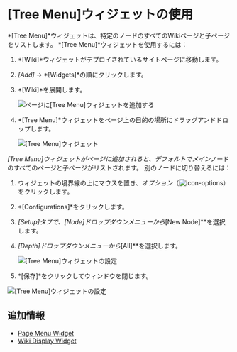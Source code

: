 # [Tree Menu]ウィジェットの使用

*[Tree Menu]*ウィジェットは、特定のノードのすべてのWikiページと子ページをリストします。 *[Tree Menu]*ウィジェットを使用するには：

1.  *[Wiki]*ウィジェットがデプロイされているサイトページに移動します。

2.  *[Add]* → *[Widgets]*の順にクリックします。

3.  *[Wiki]*を展開します。

    ![ページに[Tree Menu]ウィジェットを追加する](./using-the-tree-menu-widget/images/01.png)

4.  *[Tree Menu]*ウィジェットをページ上の目的の場所にドラッグアンドドロップします。

    ![[Tree Menu]ウィジェット](./using-the-tree-menu-widget/images/02.png)

*[Tree Menu]*ウィジェットがページに追加されると、デフォルトで*メイン*ノードのすべてのページと子ページがリストされます。 別のノードに切り替えるには：

1.  ウィジェットの境界線の上にマウスを置き、*オプション*（![icon-options](../../../images/icon-widget-options.png)）をクリックします。

2.  *[Configurations]*をクリックします。

3.  *[Setup]*タブで、*[Node]*ドロップダウンメニューから**[New Node]**を選択します。

4.  *[Depth]*ドロップダウンメニューから**[All]**を選択します。

    ![[Tree Menu]ウィジェットの設定](./using-the-tree-menu-widget/images/03.png)

5.  *[保存]*をクリックしてウィンドウを閉じます。

![[Tree Menu]ウィジェットの設定](./using-the-tree-menu-widget/images/04.png)

## 追加情報

  - [Page Menu Widget](./using-the-page-menu-widget.md)
  - [Wiki Display Widget](./using-the-wiki-display-widget.md)
